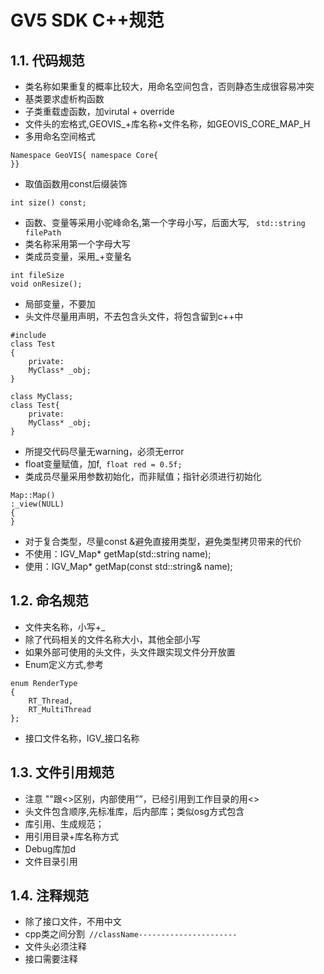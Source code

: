 
# GV5 SDK C++规范

## 1.1. 代码规范
* 类名称如果重复的概率比较大，用命名空间包含，否则静态生成很容易冲突
* 基类要求虚析构函数
* 子类重载虚函数，加virutal + override
* 文件头的宏格式,GEOVIS_+库名称+文件名称，如GEOVIS_CORE_MAP_H
* 多用命名空间格式
``` 
Namespace GeoVIS{ namespace Core{
}} 
```
* 取值函数用const后缀装饰
 ``` 
int size() const;
``` 
* 函数、变量等采用小驼峰命名,第一个字母小写，后面大写,
```  std::string filePath ``` 
* 类名称采用第一个字母大写
* 类成员变量，采用_+变量名
``` 
int fileSize
void onResize();
``` 
* 局部变量，不要加
* 头文件尽量用声明，不去包含头文件，将包含留到c++中
```
#include 
class Test
{
    private:
    MyClass* _obj;
}
``` 
``` 
class MyClass;
class Test{
    private:
    MyClass* _obj;
}
``` 
* 所提交代码尽量无warning，必须无error
* float变量赋值，加f,``` float red = 0.5f;``` 
* 类成员尽量采用参数初始化，而非赋值；指针必须进行初始化
``` 
Map::Map()
:_view(NULL)
{
}
``` 
* 对于复合类型，尽量const &避免直接用类型，避免类型拷贝带来的代价
* 不使用：IGV_Map* getMap(std::string name);
* 使用：IGV_Map* getMap(const std::string& name);

## 1.2. 命名规范
* 文件夹名称，小写+_
* 除了代码相关的文件名称大小，其他全部小写
* 如果外部可使用的头文件，头文件跟实现文件分开放置
* Enum定义方式,参考
``` 
enum RenderType
{
    RT_Thread,
    RT_MultiThread
};
``` 
* 接口文件名称，IGV_接口名称

## 1.3. 文件引用规范
* 注意 ""跟<>区别，内部使用””，已经引用到工作目录的用<>
* 头文件包含顺序,先标准库，后内部库；类似osg方式包含
* 库引用、生成规范；
* 用引用目录+库名称方式
* Debug库加d
* 文件目录引用

## 1.4. 注释规范
* 除了接口文件，不用中文
* cpp类之间分割``` //className----------------------``` 
* 文件头必须注释
* 接口需要注释